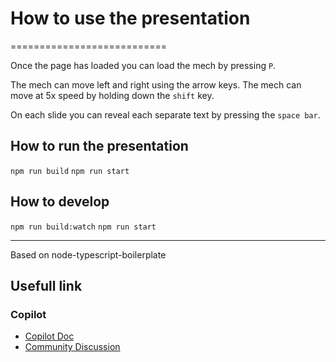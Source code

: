 # How to use the presentation
===========================

Once the page has loaded you can load the mech by pressing `P`.

The mech can move left and right using the arrow keys. The mech can move at 5x speed by holding down the `shift` key.

On each slide you can reveal each separate text by pressing the `space bar`.

## How to run the presentation

`npm run build`
`npm run start`

## How to develop

`npm run build:watch`
`npm run start`

---
Based on node-typescript-boilerplate

## Usefull link

### Copilot

- [Copilot Doc](https://docs.github.com/en/copilot/using-github-copilot/asking-github-copilot-questions-in-your-ide)
- [Community Discussion](https://github.com/orgs/community/discussions/categories/copilot)